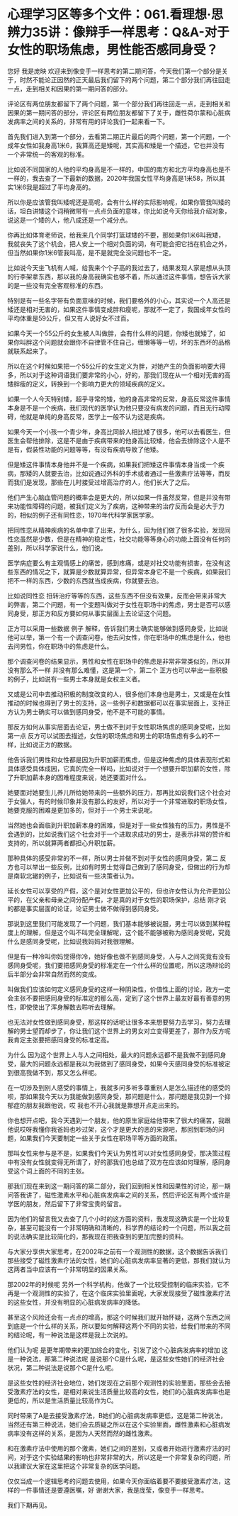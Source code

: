 # 心理学习区等多个文件：061.看理想·思辨力35讲：像辩手一样思考：Q&A-对于女性的职场焦虑，男性能否感同身受？

您好 我是庞映 欢迎来到像变手一样思考的第二期问答，今天我们第一个部分是关于，时然不能论正因然的正天最后我们留下的两个问题，第二个部分我们再往回走一点，走到相关和因果的第一期问答的部分。

评论区有两位朋友都留下了两个问题，第一个部分我们再往回走一点，走到相关和因果的第一期问答的部分，评论区有两位朋友都留下了关于，雌性荷尔蒙和心脏病发病率之间的关系的，非常有用的评论我们一起来看一下。

首先我们进入到第一个部分，去看第二期正片最后的两个问题，第一个问题，一个成年女性如我身高1米6，我算高还是矮呢，其实高和矮是一个描述，它也并没有一个非常统一的客观的标准。

比如说不同国家的人他的平均身高是不一样的，中国的南方和北方平均身高也是不一样的，我去查了一下最新的数据，2020年我国女性平均身高是1米58，所以其实1米6我是超过了平均身高的。

所以你是应该管我叫矮呢还是高呢，会有什么样的实际影响呢，如果你管我叫矮的话，坦白讲矮这个词稍微带有一点点负面的意味，你比如说今天你给我介绍对象，说这是一个矮的人，他八成还是一个减分点。

你再比如体育老师说，给我来几个同学打篮球矮的不要，那如果你1米6叫我矮，我就丧失了这个机会，把人安上一个相对负面的词，有可能会把它挡在机会之外，但当然如果你1米6管我叫高，是不是就完全没问题也不一定。

比如说今天坐飞机有人喊，给我来个个子高的我过去了，结果发现人家是想从头顶的行李架拿东西，那以我的身高我确实也够不着，所以通过这件事情，想告诉大家的是一些没有完全客观标准的东西。

特别是有一些名字带有负面意味的时候，我们要格外的小心，其实说一个人高还是矮还是相对无害的，如果这件事情变成胖和瘦呢，那就不一定了，我国成年女性的平均体重是59公斤，但又有人说好女不过百。

如果今天一个55公斤的女生被人叫做胖，会有什么样的问题，你矮也就矮了，如果你叫胖这个问题就会跟你不自律管不住自己，缠懒等等一切，坏的东西坏的品格就联系起来了。

所以在这个时候如果把一个55公斤的女生定义为胖，对她产生的负面影响要大得多，所以对于这种词语我们要非常的小心，好的，那我们现在从一个相对无害的高矮胖瘦的定义，转换到一个影响力更大的领域疾病的定义。

如果一个人今天特别矮，超乎寻常的矮，他的身高非常的反常，身高反常这件事情本身是不是一个疾病，我们现代的医学认为他只要没有病发的问题，而且无行动障碍，他就是单纯的身高反常，医学上一般不认为这是疾病。

如果今天一个小孩一个青少年，身高比同龄人相比矮了很多，他可以去看医生，但医生会帮他排除，这是不是由于疾病带来的他身高比较矮，他会去排除这个人是不是有，假装性功能的问题等等，有没有疾病导致了他矮。

但是矮这件事情本身他并不是一个疾病，如果我们把矮这件事情本身当成一个疾病，那矮的人就要去治，比如说通过外科的手术或者通过一些激素疗法等等，而反而我们是发现，那些在儿时接受过增高治疗的人，他们长大了之后。

他们产生心脑血管问题的概率会是更大的，所以如果一件虽然反常，但是并没有带来功能性障碍的问题，被我们定义为了疾病，这种带来的治疗反而会是必大于力的，相似的例子还有同性恋，1970年代科学家医学家。

把同性恋从精神疾病的名单中拿了出来，为什么，因为他们做了很多实验，发现同性恋虽然是少数，但是在精神的稳定性，社交功能等等身心的功能上面没有任何的差别，所以科学家说什么，他们说。

医学病症要么有主观情感上的痛苦，感到疼痛，或是对社交功能有损害，在没有这些东西的情况之下，就算是少数就算异常，但异常本身它不是一个疾病，如果我们把不一样的东西，少数的东西就当成疾病，你就要去治。

比如说同性恋 扭转治疗等等的东西，这些东西不但没有效果，反而会带来非常大的弊害，第二个问题，有一个变题叫做对于女性在职场中的焦虑，男士是否可以感同身受，那正方和反方要如何从事实层面上去论证这个问题。

正方可以采用一些数据 例子 解释，告诉我们男士确实能够做到感同身受，比如说他可以举，第一个有一个调查问卷，他去问女性，你在职场中的焦虑是什么，他也去问男性，你在职场中的焦虑是什么。

那个调查问卷的结果显示，男性和女性在职场中的焦虑是非常非常类似的，所以并没有那么不一样 并没有那么难懂，这是第一个，第二个 正方也可以举出一些积极的例子，比如说有一些男士本身就是女权主义者。

又或是公司中去推动积极的制度改变的人，很多他们本身也是男士，又或是在女性推动的时候也得到了男士的支持，这一些例子和数据都可以在事实层面上，支持正方认为男士确实可以做到感同身受，他不是不可能的事情。

那反方如何从事实层面去论证，男士做不到对于女性职场焦虑的感同身受呢，比如第一点 反方可以试图去描述，女性的职场焦虑和男士的职场焦虑有多么的不一样，比如说正方的数据。

他告诉我们男性和女性都是因为升职加薪而焦虑，但是这种焦虑的具体表现形式和具体感受具体成因，它真的完全一样吗，比如说对于一个想要升职加薪的女性，除了升职加薪本身的困难程度来说，她还要面对什么。

她要面对她要生儿养儿所给她带来的一些额外的压力，那再比如说我们这个社会对于女强人，有的时候印象并没有那么的友好，所以对于一个非常进取的职场女性，她要克服的困难是更加多的，但对于一个男士来说呢。

当然她也会面临到升职加薪本身的困难，但是对于一些女性独有的压力，男性是不会遇到的，比如说我们这个社会对于一个进取求成功的男士，是表示非常的赞许和支持的，所以就算两者都担心升职加薪。

那种具体的感受非常的不一样，所以男士并做不到对于女性的感同身受，第二 反方也可以举出一些反例，比如有时男士觉得自己做到了感同身受，但做出的行为却是南软北辙的例子，比如说有一些决策者认为。

延长女性可以享受的产假，这个是对女性更加公平的，但也许女性认为允许更加公平的，在父亲和母亲之间分配产假，才是真的对于女性的职场保护，总结 刚才说的都是事实层面的论证，论证男士做不做得到感同身受。

那说到这里我们可能发现了一个问题，我们基本能够被说服，男士可以做到某种程度上的理解，但是这个叫不叫完全理解呢，这个能不能够被称为感同身受呢，究竟什么是感同身受呢，比如说我妈妈对我很理解。

但是有一种冷叫你妈觉得你冷，她好像也做不到感同身受，人与人之间究竟有没有感同身受呢，我们要把感同身受的标准定在一个什么样的位置呢，所以这场辩论的后半部分会非常自然而然的变成。

叫做我们应该如何定义感同身受的这样一种阴染性，价值性上面的讨论，政方一定会主张不要把感同身受的标准定的那么高，定到了这个世界上最友好最有善意的男性，即使使出了浑身解数去聆听去理解。

也无法对女性做到感同身受，那这样的话呢让很多本来想要努力去学习，努力去理解的男士望而却步了，你让我们这个世界上的男女对立变得更差了，那作为反方呢我肯定主张要把感同身受的标准定高。

为什么 因为这个世界上人与人之间相处，最大的问题永远都不是我做不到感同身受，最大的问题永远都是我以为我做到了感同身受，如果今天感同身受的标准被定到很高我做不到，那又怎么样呢。

在一切涉及到别人感受的事情上，我就多问多听多尊重别人是怎么描述他的感受的呗，那如果我今天以为我能做到感同身受，那问题是什么，那问题是我见到一个抑郁症的朋友我跟他说，哎 我也不开心我就是靠想开点走出来的。

你也想开点吧，我今天遇到一个朋友，他的原生家庭给他带来了很大的痛苦，我跟他说哎呀我懂你我爸妈也吵过架，这个才是更大的恶的来源吧，那回到职场的问题，如果我们今天要制定一些关于女性在职场平等方面的政策。

那叫女性来参与是不是，如果我们今天认为男性可以对女性感同身受，那决策过程中有没有女性就变得无所谓了，好的那我们也总结了双方在应该如何理解，感同身受这个词上面的不同的主张。

那我们现在来到这一期问答的第二部分，我们回到相关性和因果性的讨论，那一期问答我讲了，磁性激素水平和心脏病发病率之间的关系，然后评论区有两个或许是学医的朋友，然后留下了非常宝贵的留言。

因为他们的留言我又去查了几个小时的这方面的资料，我发现这确实是一个比较复杂，甚至可能没有一个非常明确和清晰的，科学界的结论的一个问题，所以我之前的说法确实是比较简化的，那我现在把我查到的更加完整的资料。

与大家分享供大家思考，在2002年之前有一个观测性的数据，这个数据告诉我们那些接受了磁性激素疗法的女性，她们的心脏病发病率显著的更低，那我们就认为这两者当中应该有一个非常明显的因果关系。

那2002年的时候呢 另外一个科学机构，他做了一个比较受控制的临床实验，它不再是一个观测性的实验了，在这个临床实验里面呢，大家发现接受了磁性激素疗法的这些女性，并没有明显的心脏病发病率的降低。

甚至这个风险还会有一点点的增高，那这个时候我们就开始怀疑，这两个东西之间到底是一个什么样的关系，所以要如何解释这两个不同的实验，给我们带来的不同的结论呢，有一种说法是这样是我上次说的。

他们认为呢 是更年期带来的更加综合的变化，引发了这个心脏病发病率的增加 这是一种说法，那第二种说法呢 是说那个C是什么呢，是这些女性她们的经济社会状况，第二种说法是说那个C是什么呢。

是这些女性的经济社会地位，她们发现在之前那个观测性的实验里面，那些会去接受激素疗法的女性，是相对来说生活质量比较高的女性，她们的心脏病发病率也是更低的，所以是生活质量比较高作为C。

同时带来了A是去接受激素疗法，B她们的心脏病发病率更低，这是第二种说法，当然还有第三种说法，她们会去质疑之所以在这个实验里面，雌性激素和心脏病发病率没有这样的关系，是因为人天然而然的雌性激素。

和在激素疗法中使用的那个激素，她们之间的差别，又或者开始进行激素疗法的时间，对于这个实验结果的影响也非常非常的大，所以这是一个非常复杂的问题，所以我建议大家在这里把这个非常复杂的医学问题。

仅仅当成一个逻辑思考的问题去使用，如果今天你面临着要不要接受激素疗法，这样的一件事情还是要遵医嘱，好 谢谢大家，我是庞莹，像变手一样思考。

我们下期再见。